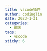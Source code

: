 ```yaml
---
title: vscode插件
author: codinglin
date: 2023-1-31
categories:
  - 前端
tags:
  - vscode
sticky: 6
---
```


